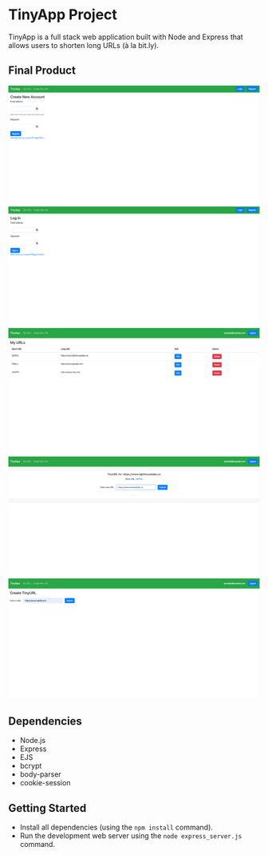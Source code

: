 # TinyApp Project

TinyApp is a full stack web application built with Node and Express that allows users to shorten long URLs (à la bit.ly).

## Final Product

!["screenshot of Register Page"](https://github.com/cameron-cheng/tinyapp/blob/master/docs/TinyApp%20-%20Register.png?raw=true)
!["screenshot of Login Page"](https://github.com/cameron-cheng/tinyapp/blob/master/docs/TinyApp%20-%20Login.png?raw=true)
!["screenshot of MyURLs Page"](https://github.com/cameron-cheng/tinyapp/blob/master/docs/TinyApp%20-%20MyURLs.png?raw=true)
!["screenshot of Edit URL Page"](https://github.com/cameron-cheng/tinyapp/blob/master/docs/TinyApp%20-%20Edit.png?raw=true)
!["screenshot of Create New URL Page"](https://github.com/cameron-cheng/tinyapp/blob/master/docs/TinyApp%20-%20Create%20New%20URL.png?raw=true)

## Dependencies

- Node.js
- Express
- EJS
- bcrypt
- body-parser
- cookie-session

## Getting Started

- Install all dependencies (using the `npm install` command).
- Run the development web server using the `node express_server.js` command.
